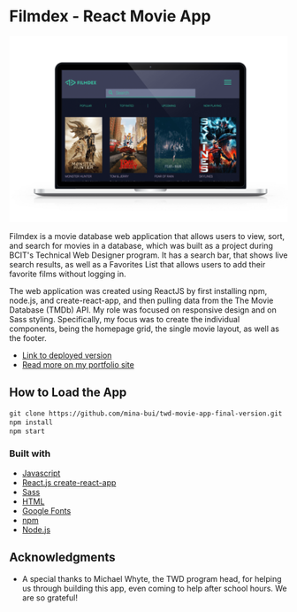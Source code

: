 # Filmdex - React Movie App

![picture](/readme-shot.png)

Filmdex is a movie database web application that allows users to view, sort, and search for movies in a database, which was built as a project during BCIT's Technical Web Designer program. It has a search bar, that shows live search results, as well as a Favorites List that allows users to add their favorite films without logging in.

The web application was created using ReactJS by first installing npm, node.js, and create-react-app, and then pulling data from the The Movie Database (TMDb) API. My role was focused on responsive design and on Sass styling. Specifically, my focus was to create the individual components, being the homepage grid, the single movie layout, as well as the footer.

* [Link to deployed version](https://mbui.bcitwebdeveloper.ca/twd-movie-app/)
* [Read more on my portfolio site](https://www.minabui.com/movieapp)

## How to Load the App

```
git clone https://github.com/mina-bui/twd-movie-app-final-version.git
npm install
npm start
```

### Built with


* [Javascript](https://www.javascript.com/)
* [React.js create-react-app](https://create-react-app.dev/)
* [Sass](https://sass-lang.com/)
* [HTML](https://html.spec.whatwg.org/)
* [Google Fonts](https://fonts.google.com/)
* [npm](https://www.npmjs.com/)
* [Node.js](https://nodejs.org/en/)

## Acknowledgments

* A special thanks to Michael Whyte, the TWD program head, for helping us through building this app, even coming to help after school hours. We are so grateful!
